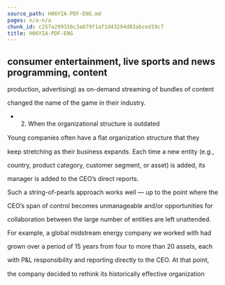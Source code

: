 ```yaml
---
source_path: H06YIA-PDF-ENG.md
pages: n/a-n/a
chunk_id: c257a299316c3a079f1af1d43294d03abced19c7
title: H06YIA-PDF-ENG
---
```

## consumer entertainment, live sports and news programming, content

production, advertising) as on-demand streaming of bundles of content

changed the name of the game in their industry.

- 2. When the organizational structure is outdated

Young companies often have a ﬂat organization structure that they

keep stretching as their business expands. Each time a new entity (e.g.,

country, product category, customer segment, or asset) is added, its

manager is added to the CEO’s direct reports.

Such a string-of-pearls approach works well — up to the point where the

CEO’s span of control becomes unmanageable and/or opportunities for

collaboration between the large number of entities are left unattended.

For example, a global midstream energy company we worked with had

grown over a period of 15 years from four to more than 20 assets, each

with P&L responsibility and reporting directly to the CEO. At that point,

the company decided to rethink its historically eﬀective organization
